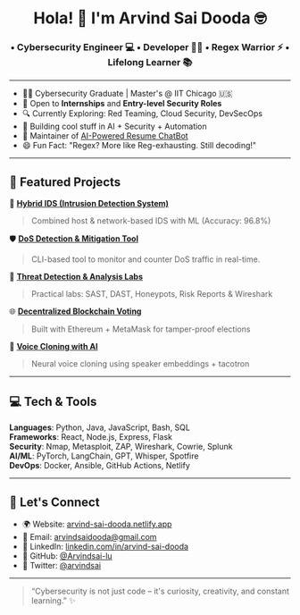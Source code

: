 <h1 align="center">Hola! 👋 I'm Arvind Sai Dooda 🤓</h1>
<h3 align="center">• Cybersecurity Engineer 💻 • Developer 🧑‍💻 • Regex Warrior ⚡ • Lifelong Learner 📚</h3>

---

- 👨‍🎓 Cybersecurity Graduate | Master's @ IIT Chicago 🇺🇸
- 💼 Open to **Internships** and **Entry-level Security Roles**
- 🔍 Currently Exploring: Red Teaming, Cloud Security, DevSecOps
- 🧠 Building cool stuff in AI + Security + Automation
- 🤖 Maintainer of [AI-Powered Resume ChatBot](https://chatgpt.com/g/g-682c09ae8ff48191913c618b30818727-arvind-resume-assistant)
- 😄 Fun Fact: "Regex? More like Reg-exhausting. Still decoding!"

---

## 🚀 Featured Projects

🎯 [**Hybrid IDS (Intrusion Detection System)**](https://github.com/Arvindsai-lu/Hybrid-Intrusion-Detection-System-Using-Machine-Learning-)  
> Combined host & network-based IDS with ML (Accuracy: 96.8%)

🛡️ [**DoS Detection & Mitigation Tool**](https://github.com/NguyenVu1310/threeblock)  
> CLI-based tool to monitor and counter DoS traffic in real-time.

🔐 [**Threat Detection & Analysis Labs**](https://github.com/Arvindsai-lu/Threat-Detection-Analysis-labs-projects)  
> Practical labs: SAST, DAST, Honeypots, Risk Reports & Wireshark

🌐 [**Decentralized Blockchain Voting**](https://github.com/Arvindsai-lu/Decentralized-Voting-System-Decentralized-Voting-System-with-Metamask)  
> Built with Ethereum + MetaMask for tamper-proof elections

🧠 [**Voice Cloning with AI**](https://github.com/Arvindsai-lu/Real-time-voice-cloning)  
> Neural voice cloning using speaker embeddings + tacotron

---

## 💻 Tech & Tools

**Languages**: Python, Java, JavaScript, Bash, SQL  
**Frameworks**: React, Node.js, Express, Flask  
**Security**: Nmap, Metasploit, ZAP, Wireshark, Cowrie, Splunk  
**AI/ML**: PyTorch, LangChain, GPT, Whisper, Spotfire  
**DevOps**: Docker, Ansible, GitHub Actions, Netlify  

---

## 🤝 Let's Connect

- 🌍 Website: [arvind-sai-dooda.netlify.app](https://arvind-sai-dooda.netlify.app)
- 📧 Email: [arvindsaidooda@gmail.com](mailto:arvindsaidooda@gmail.com)
- 🔗 LinkedIn: [linkedin.com/in/arvind-sai-dooda](https://www.linkedin.com/in/arvind-sai-dooda)
- 🐙 GitHub: [@Arvindsai-lu](https://github.com/Arvindsai-lu)
- 💬 Twitter: [@arvindsai](https://twitter.com/arvindsai)

---

> “Cybersecurity is not just code – it's curiosity, creativity, and constant learning.” ✨

